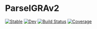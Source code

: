 # ParseIGRAv2

[![Stable](https://img.shields.io/badge/docs-stable-blue.svg)](https://natgeo-wong.github.io/AnalyzeIGRAv2.jl/stable/)
[![Dev](https://img.shields.io/badge/docs-dev-blue.svg)](https://natgeo-wong.github.io/AnalyzeIGRAv2.jl/dev/)
[![Build Status](https://github.com/natgeo-wong/AnalyzeIGRAv2.jl/actions/workflows/CI.yml/badge.svg?branch=main)](https://github.com/natgeo-wong/AnalyzeIGRAv2.jl/actions/workflows/CI.yml?query=branch%3Amain)
[![Coverage](https://codecov.io/gh/natgeo-wong/AnalyzeIGRAv2.jl/branch/main/graph/badge.svg)](https://codecov.io/gh/natgeo-wong/AnalyzeIGRAv2.jl)
